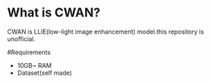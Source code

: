 # What is CWAN?

CWAN is LLIE(low-light image enhancement) model.this repository is unofficial.

#Requirements

* 10GB~ RAM
* Dataset(self made)
